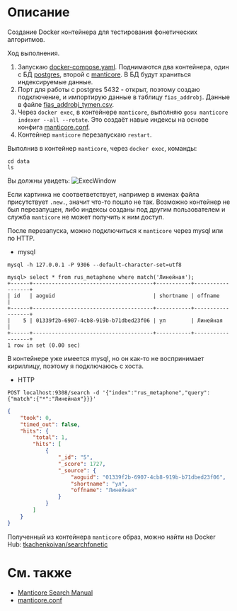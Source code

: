 # Описание

Создание Docker контейнера для тестирования фонетических алгоритмов.

Ход выполнения. 

1. Запускаю [docker-compose.yaml](/docker-compose.yaml). Поднимаются два контейнера, один с БД [postgres](https://hub.docker.com/_/postgres), второй с [manticore](https://hub.docker.com/r/manticoresearch/manticore). В БД будут храниться индексируемые данные.
2. Порт для работы с postgres 5432 - открыт, поэтому создаю подключение, и импортирую данные в таблицу `fias_addrobj`. Данные в файле [fias_addrobj_tymen.csv](/fias_addrobj_tymen.csv).
3. Через `docker exec`, в контейнере `manticore`, выполняю `gosu manticore indexer --all --rotate`. Это создаёт навые индексы на основе конфига [manticore.conf](/manticore/config/manticore.conf).
4. Контейнер `manticore` перезапускаю `restart`.

Выполнив в контейнер `manticore`, через `docker exec`, команды: 
```
cd data
ls
```
Вы должны увидеть:
![ExecWindow](https://user-images.githubusercontent.com/10295935/112434309-3d9f5e80-8d65-11eb-9098-eb2350cf3a16.png)

Если картинка не соответветствует, например в именах файла присутствует `.new.`, значит что-то пошло не так. Возможно контейнер не был перезапущен, либо индексы созданы под другим пользователем и служба `manticore` не может получить к ним доступ.

После перезапуска, можно подключиться к `manticore` через mysql или по HTTP.

* mysql
```
mysql -h 127.0.0.1 -P 9306 --default-character-set=utf8
```

```
mysql> select * from rus_metaphone where match('Линейная');
+------+--------------------------------------+-----------+------------------+
| id   | aoguid                               | shortname | offname          |
+------+--------------------------------------+-----------+------------------+
|    5 | 01339f2b-6907-4cb8-919b-b71dbed23f06 | ул        | Линейная         |
+------+--------------------------------------+-----------+------------------+
1 row in set (0.00 sec)
```

В контейнере уже имеется mysql, но он как-то не воспринимает кириллицу, поэтому я подключаюсь с хоста. 

* HTTP
```
POST localhost:9308/search -d '{"index":"rus_metaphone","query":{"match":{"*":"Линейная"}}}'
```

```JSON
{
    "took": 0,
    "timed_out": false,
    "hits": {
        "total": 1,
        "hits": [
            {
                "_id": "5",
                "_score": 1727,
                "_source": {
                    "aoguid": "01339f2b-6907-4cb8-919b-b71dbed23f06",
                    "shortname": "ул",
                    "offname": "Линейная"
                }
            }
        ]
    }
}
```

Полученный из контейнера `manticore` образ, можно найти на Docker Hub: [tkachenkoivan/searchfonetic](https://hub.docker.com/r/tkachenkoivan/searchfonetic)

# См. также
* [Manticore Search Manual](https://manual.manticoresearch.com/Introduction)
* [manticore.conf](https://github.com/manticoresoftware/docker/blob/master/manticore.conf)

